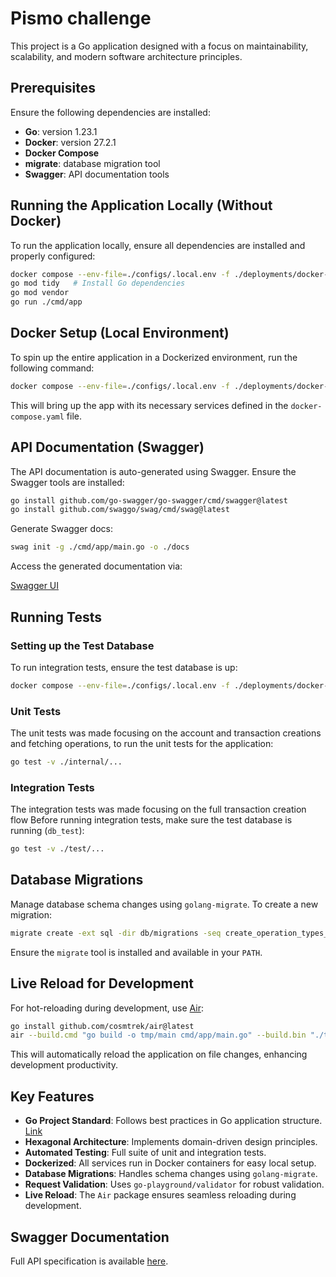 # Pismo challenge

This project is a Go application designed with a focus on maintainability, scalability, and modern software architecture principles.

## Prerequisites

Ensure the following dependencies are installed:

- **Go**: version 1.23.1
- **Docker**: version 27.2.1
- **Docker Compose**
- **migrate**: database migration tool
- **Swagger**: API documentation tools

## Running the Application Locally (Without Docker)

To run the application locally, ensure all dependencies are installed and properly configured:

```bash
docker compose --env-file=./configs/.local.env -f ./deployments/docker-compose.yaml up postgres
go mod tidy   # Install Go dependencies
go mod vendor
go run ./cmd/app
```

## Docker Setup (Local Environment)

To spin up the entire application in a Dockerized environment, run the following command:

```bash
docker compose --env-file=./configs/.local.env -f ./deployments/docker-compose.yaml up app
```

This will bring up the app with its necessary services defined in the `docker-compose.yaml` file.

## API Documentation (Swagger)

The API documentation is auto-generated using Swagger. Ensure the Swagger tools are installed:

```bash
go install github.com/go-swagger/go-swagger/cmd/swagger@latest
go install github.com/swaggo/swag/cmd/swag@latest
```

Generate Swagger docs:

```bash
swag init -g ./cmd/app/main.go -o ./docs
```

Access the generated documentation via:

[Swagger UI](http://localhost:8080/api/docs/index.html)

## Running Tests

### Setting up the Test Database

To run integration tests, ensure the test database is up:

```bash
docker compose --env-file=./configs/.local.env -f ./deployments/docker-compose.yaml up db_test
```

### Unit Tests

The unit tests was made focusing on the account and transaction creations and fetching operations, to run the unit tests for the application:

```bash
go test -v ./internal/...
```

### Integration Tests

The integration tests was made focusing on the full transaction creation flow
Before running integration tests, make sure the test database is running (`db_test`):

```bash
go test -v ./test/...
```

## Database Migrations

Manage database schema changes using `golang-migrate`. To create a new migration:

```bash
migrate create -ext sql -dir db/migrations -seq create_operation_types_table
```

Ensure the `migrate` tool is installed and available in your `PATH`.

## Live Reload for Development

For hot-reloading during development, use [Air](https://github.com/cosmtrek/air):

```bash
go install github.com/cosmtrek/air@latest
air --build.cmd "go build -o tmp/main cmd/app/main.go" --build.bin "./tmp/main"
```

This will automatically reload the application on file changes, enhancing development productivity.

## Key Features

- **Go Project Standard**: Follows best practices in Go application structure. [Link](https://github.com/golang-standards/project-layout)
- **Hexagonal Architecture**: Implements domain-driven design principles.
- **Automated Testing**: Full suite of unit and integration tests.
- **Dockerized**: All services run in Docker containers for easy local setup.
- **Database Migrations**: Handles schema changes using `golang-migrate`.
- **Request Validation**: Uses `go-playground/validator` for robust validation.
- **Live Reload**: The `Air` package ensures seamless reloading during development.

## Swagger Documentation

Full API specification is available [here](https://github.com/mateusffaria/pismo-challenge/blob/main/docs/swagger.yaml).
